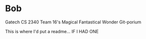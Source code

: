 # Bob
Gatech CS 2340 Team 16's Magical Fantastical Wonder Git-porium

This is where I'd put a readme... IF I HAD ONE
